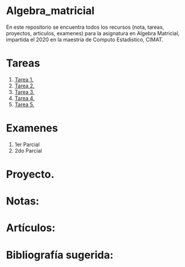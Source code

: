 # Algebra_matricial
En este repositorio se encuentra todos los recursos (nota, tareas, proyectos, articulos, examenes) para la asignatura en Algebra Matricial, impartida el 2020 en la maestría de Computo Estadistico, CIMAT.

# Tareas
1. [Tarea 1.](Tareas/Tarea_1)
2. [Tarea 2.](Tareas/Tarea_2)
3. [Tarea 3.](Tareas/Tarea_3)
4. [Tarea 4.](Tareas/Tarea_4)
5. [Tarea 5.](Tareas/Tarea_5)


# Examenes
1. 1er Parcial 
2. 2do Parcial
# Proyecto.
# Notas:
# Artículos:
# Bibliografía sugerida:
